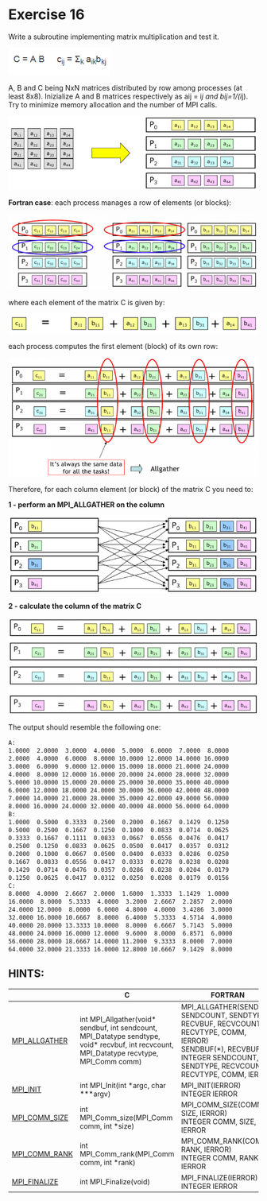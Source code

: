 # Exercise 16

Write a subroutine implementing matrix multiplication and test it.
 
![alt text](../images/es16a.png)
 
A, B and C being NxN matrices distributed by row among processes (at least 8x8). Inizialize A and B matrices respectively as aij = i*j and bij=1/(i*j). Try to minimize memory allocation and the number of MPI calls.
 
![alt text](../images/es16b.png)

**Fortran case**: each process manages a row of elements (or blocks):

![alt text](../images/es16c.png)

where each element of the matrix C is given by:

![alt text](../images/es16d.png)

each process computes the first element (block) of its own row:

![alt text](../images/es16e.png)

Therefore, for each column element (or block) of the matrix C you need to:

**1 - perform an MPI_ALLGATHER on the column**

![alt text](../images/es16f.png)

**2 - calculate the column of the matrix C**

![alt text](../images/es16g.png)

The output should resemble the following one:

 ```
A:
 1.0000  2.0000  3.0000  4.0000  5.0000  6.0000  7.0000  8.0000 
 2.0000  4.0000  6.0000  8.0000 10.0000 12.0000 14.0000 16.0000 
 3.0000  6.0000  9.0000 12.0000 15.0000 18.0000 21.0000 24.0000 
 4.0000  8.0000 12.0000 16.0000 20.0000 24.0000 28.0000 32.0000 
 5.0000 10.0000 15.0000 20.0000 25.0000 30.0000 35.0000 40.0000 
 6.0000 12.0000 18.0000 24.0000 30.0000 36.0000 42.0000 48.0000 
 7.0000 14.0000 21.0000 28.0000 35.0000 42.0000 49.0000 56.0000 
 8.0000 16.0000 24.0000 32.0000 40.0000 48.0000 56.0000 64.0000 
B:
 1.0000  0.5000  0.3333  0.2500  0.2000  0.1667  0.1429  0.1250 
 0.5000  0.2500  0.1667  0.1250  0.1000  0.0833  0.0714  0.0625 
 0.3333  0.1667  0.1111  0.0833  0.0667  0.0556  0.0476  0.0417 
 0.2500  0.1250  0.0833  0.0625  0.0500  0.0417  0.0357  0.0312 
 0.2000  0.1000  0.0667  0.0500  0.0400  0.0333  0.0286  0.0250 
 0.1667  0.0833  0.0556  0.0417  0.0333  0.0278  0.0238  0.0208 
 0.1429  0.0714  0.0476  0.0357  0.0286  0.0238  0.0204  0.0179 
 0.1250  0.0625  0.0417  0.0312  0.0250  0.0208  0.0179  0.0156 
C:
 8.0000  4.0000  2.6667  2.0000  1.6000  1.3333  1.1429  1.0000 
16.0000  8.0000  5.3333  4.0000  3.2000  2.6667  2.2857  2.0000 
24.0000 12.0000  8.0000  6.0000  4.8000  4.0000  3.4286  3.0000 
32.0000 16.0000 10.6667  8.0000  6.4000  5.3333  4.5714  4.0000 
40.0000 20.0000 13.3333 10.0000  8.0000  6.6667  5.7143  5.0000 
48.0000 24.0000 16.0000 12.0000  9.6000  8.0000  6.8571  6.0000 
56.0000 28.0000 18.6667 14.0000 11.2000  9.3333  8.0000  7.0000 
64.0000 32.0000 21.3333 16.0000 12.8000 10.6667  9.1429  8.0000 
 ```
 
## HINTS:

|    | **C** | **FORTRAN** |
|----|-------|-------------|
| [MPI_ALLGATHER](https://www.open-mpi.org/doc/v3.1/man3/MPI_Allgather.3.php) | int MPI_Allgather(void\* sendbuf, int sendcount, MPI_Datatype sendtype, void\* recvbuf, int recvcount, MPI_Datatype recvtype, MPI_Comm comm) | MPI_ALLGATHER(SENDBUF, SENDCOUNT, SENDTYPE, RECVBUF, RECVCOUNT, RECVTYPE, COMM, IERROR) <br> <type> SENDBUF(\*), RECVBUF(\*) <br> INTEGER SENDCOUNT, SENDTYPE, RECVCOUNT, RECVTYPE, COMM, IERROR |
| [MPI_INIT](https://www.open-mpi.org/doc/v3.1/man3/MPI_Init.3.php) | int MPI_Init(int \*argc, char \***argv) | MPI_INIT(IERROR) <br> INTEGER IERROR |
| [MPI_COMM_SIZE](https://www.open-mpi.org/doc/v3.1/man3/MPI_Comm_size.3.php) | int MPI_Comm_size(MPI_Comm comm, int \*size) | MPI_COMM_SIZE(COMM, SIZE, IERROR) <br> INTEGER COMM, SIZE, IERROR |
| [MPI_COMM_RANK](https://www.open-mpi.org/doc/v3.1/man3/MPI_Comm_rank.3.php) | int MPI_Comm_rank(MPI_Comm comm, int \*rank) | MPI_COMM_RANK(COMM, RANK, IERROR) <br> INTEGER COMM, RANK, IERROR |
| [MPI_FINALIZE](https://www.open-mpi.org/doc/v3.1/man3/MPI_Finalize.3.php) | int MPI_Finalize(void) | MPI_FINALIZE(IERROR) <br> INTEGER IERROR |